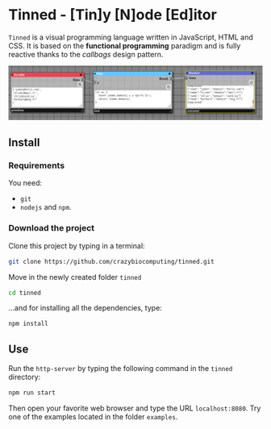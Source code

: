 # Tinned - [Tin]y [N]ode [Ed]itor

`Tinned` is a visual programming language written in JavaScript, HTML and CSS. It is based on the **functional programming** paradigm and is fully reactive thanks to the _callbags_ design pattern.

![Example](./doc/basics/img/map_example.png)

## Install

### Requirements

You need:
- `git`
- `nodejs` and `npm`.

### Download the project

Clone this project by typing in a terminal:

```bash
git clone https://github.com/crazybiocomputing/tinned.git
```

Move in the newly created folder `tinned` 

```bash
cd tinned
```
...and for installing all the dependencies, type: 

```bash
npm install
```

## Use

Run the `http-server` by typing the following command in the `tinned` directory:

```bash
npm run start
```

Then open your favorite web browser and type the URL `localhost:8080`.
Try one of the examples located in the folder `examples`.
